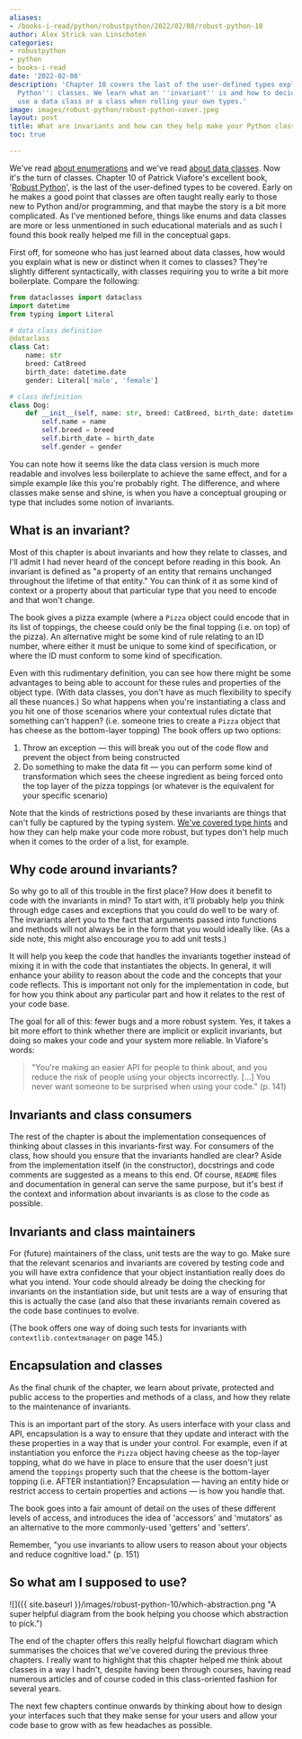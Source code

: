 ```yaml
---
aliases:
- /books-i-read/python/robustpython/2022/02/08/robust-python-10
author: Alex Strick van Linschoten
categories:
- robustpython
- python
- books-i-read
date: '2022-02-08'
description: 'Chapter 10 covers the last of the user-defined types explored in ''Robust
  Python'': classes. We learn what an ''invariant'' is and how to decide whether to
  use a data class or a class when rolling your own types.'
image: images/robust-python/robust-python-cover.jpeg
layout: post
title: What are invariants and how can they help make your Python classes more robust?
toc: true

---
```


We've read [about enumerations](https://mlops.systems/robustpython/python/books-i-read/2022/01/30/robust-python-8.html) and we've read [about data classes](https://mlops.systems/robustpython/python/books-i-read/2022/02/05/robust-python-9.html). Now it's the turn of classes. Chapter 10 of Patrick Viafore's excellent book, '[Robust Python](https://www.amazon.com/Robust-Python-Patrick-Viafore-ebook-dp-B09982C9FX/dp/B09982C9FX/ref=mt_other?qid=&me=&tag=soumet-20&_encoding=UTF8)', is the last of the user-defined types to be covered. Early on he makes a good point that classes are often taught really early to those new to Python and/or programming, and that maybe the story is a bit more complicated. As I've mentioned before, things like enums and data classes are more or less unmentioned in such educational materials and as such I found this book really helped me fill in the conceptual gaps.

First off, for someone who has just learned about data classes, how would you explain what is new or distinct when it comes to classes? They're slightly different syntactically, with classes requiring you to write a bit more boilerplate. Compare the following:

```python
from dataclasses import dataclass
import datetime
from typing import Literal

# data class definition
@dataclass
class Cat:
	name: str
	breed: CatBreed
	birth_date: datetime.date
	gender: Literal['male', 'female']

# class definition
class Dog:
	def __init__(self, name: str, breed: CatBreed, birth_date: datetime.date, gender: Literal['male', 'female']):
		self.name = name
		self.breed = breed
		self.birth_date = birth_date
		self.gender = gender
```

You can note how it seems like the data class version is much more readable and involves less boilerplate to achieve the same effect, and for a simple example like this you're probably right. The difference, and where classes make sense and shine, is when you have a conceptual grouping or type that includes some notion of invariants.

## What is an invariant?

Most of this chapter is about invariants and how they relate to classes, and I'll admit I had never heard of the concept before reading in this book. An invariant is defined as "a property of an entity that remains unchanged throughout the lifetime of that entity." You can think of it as some kind of context or a property about that particular type that you need to encode and that won't change.

The book gives a pizza example (where a `Pizza` object could encode that in its list of toppings, the cheese could only be the final topping (i.e. on top) of the pizza). An alternative might be some kind of rule relating to an ID number, where either it must be unique to some kind of specification, or where the ID must conform to some kind of specification.

Even with this rudimentary definition, you can see how there might be some advantages to being able to account for these rules and properties of the object type. (With data classes, you don't have as much flexibility to specify all these nuances.) So what happens when you're instantiating a class and you hit one of those scenarios where your contextual rules dictate that something can't happen? (i.e. someone tries to create a `Pizza` object that has cheese as the bottom-layer topping) The book offers up two options:

1. Throw an exception — this will break you out of the code flow and prevent the object from being constructed
2. Do something to make the data fit — you can perform some kind of transformation which sees the cheese ingredient as being forced onto the top layer of the pizza toppings (or whatever is the equivalent for your specific scenario)

Note that the kinds of restrictions posed by these invariants are things that can't fully be captured by the typing system. [We've covered type hints](https://mlops.systems/categories/#redactionmodel) and how they can help make your code more robust, but types don't help much when it comes to the order of a list, for example.

## Why code around invariants?

So why go to all of this trouble in the first place? How does it benefit to code with the invariants in mind? To start with, it'll probably help you think through edge cases and exceptions that you could do well to be wary of. The invariants alert you to the fact that arguments passed into functions and methods will not always be in the form that you would ideally like. (As a side note, this might also encourage you to add unit tests.)

It will help you keep the code that handles the invariants together instead of mixing it in with the code that instantiates the objects. In general, it will enhance your ability to reason about the code and the concepts that your code reflects. This is important not only for the implementation in code, but for how you think about any particular part and how it relates to the rest of your code base.

The goal for all of this: fewer bugs and a more robust system. Yes, it takes a bit more effort to think whether there are implicit or explicit invariants, but doing so makes your code and your system more reliable. In Viafore's words:

> "You're making an easier API for people to think about, and you reduce the risk of people using your objects incorrectly. […] You never want someone to be surprised when using your code." (p. 141)

## Invariants and class consumers

The rest of the chapter is about the implementation consequences of thinking about classes in this invariants-first way. For consumers of the class, how should you ensure that the invariants handled are clear? Aside from the implementation itself (in the constructor), docstrings and code comments are suggested as a means to this end. Of course, `README` files and documentation in general can serve the same purpose, but it's best if the context and information about invariants is as close to the code as possible.

## Invariants and class maintainers

For (future) maintainers of the class, unit tests are the way to go. Make sure that the relevant scenarios and invariants are covered by testing code and you will have extra confidence that your object instantiation really does do what you intend. Your code should already be doing the checking for invariants on the instantiation side, but unit tests are a way of ensuring that this is actually the case (and also that these invariants remain covered as the code base continues to evolve.

(The book offers one way of doing such tests for invariants with `contextlib.contextmanager` on page 145.)

## Encapsulation and classes

As the final chunk of the chapter, we learn about private, protected and public access to the properties and methods of a class, and how they relate to the maintenance of invariants.

This is an important part of the story. As users interface with your class and API, encapsulation is a way to ensure that they update and interact with the these properties in a way that is under your control. For example, even if at instantiation you enforce the `Pizza` object having cheese as the top-layer topping, what do we have in place to ensure that the user doesn't just amend the `toppings` property such that the cheese is the bottom-layer topping (i.e. AFTER instantiation)? Encapsulation — having an entity hide or restrict access to certain properties and actions — is how you handle that.

The book goes into a fair amount of detail on the uses of these different levels of access, and introduces the idea of 'accessors' and 'mutators' as an alternative to the more commonly-used 'getters' and 'setters'.

Remember, "you use invariants to allow users to reason about your objects and reduce cognitive load." (p. 151)

## So what am I supposed to use?

![]({{ site.baseurl
}}/images/robust-python-10/which-abstraction.png "A super helpful diagram from the book helping you choose which abstraction to pick.")

The end of the chapter offers this really helpful flowchart diagram which summarises the choices that we've covered during the previous three chapters. I really want to highlight that this chapter helped me think about classes in a way I hadn't, despite having been through courses, having read numerous articles and of course coded in this class-oriented fashion for several years.

The next few chapters continue onwards by thinking about how to design your interfaces such that they make sense for your users and allow your code base to grow with as few headaches as possible.